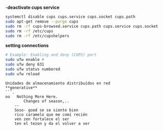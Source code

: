 -**deactivate cups service**
```.sh
systemctl disable cups cups.service cups.socket cups.path
sudo apt-get remove --purge cups
sudo rm -rf cups-browsed.service cups.path cups.service cups.socket
sudo rm -rf /etc/cups
sudo rm -rf /etc/cupshelpers
```
**setting connections**
```.sh
# Example: Enabling and deny (CUPS) port
sudo ufw enable # 
sudo ufw deny 631
sudo ufw status numbered
sudo ufw reload
```
```.generative_wath
Unidades de almacenamiento distribuídos en red
**generative**
```.
oo   Nothing More Here.
		Changes of season,.. 
	-- 
	Soso- good se se siente bien
	rico caramelo que me comí recién
	ven zen fortalece el ser
	ten el tezon y da el volver a ver  
```




